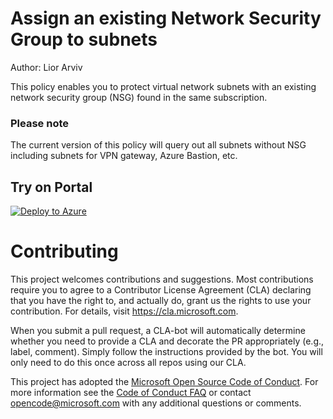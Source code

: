 # Assign an existing Network Security Group to subnets
Author: Lior Arviv

This policy enables you to protect virtual network subnets with an existing network security group (NSG) found in the same subscription.

### Please note
The current version of this policy will query out all subnets without NSG including subnets for VPN gateway, Azure Bastion, etc.

## Try on Portal

[![Deploy to Azure](http://azuredeploy.net/deploybutton.png)](https://portal.azure.com/#blade/Microsoft_Azure_Policy/CreatePolicyDefinitionBlade/uri/https://raw.githubusercontent.com/liorarviv/Azure-Security-Center/master/Remediation%20scripts/Enable%20Network%20Security%20Groups%20on%20subnets/Azure%20Policy%20-%20DeployIfNotExists/assign-nsg-to-subnets.json)

# Contributing

This project welcomes contributions and suggestions.  Most contributions require you to agree to a
Contributor License Agreement (CLA) declaring that you have the right to, and actually do, grant us
the rights to use your contribution. For details, visit https://cla.microsoft.com.

When you submit a pull request, a CLA-bot will automatically determine whether you need to provide
a CLA and decorate the PR appropriately (e.g., label, comment). Simply follow the instructions
provided by the bot. You will only need to do this once across all repos using our CLA.

This project has adopted the [Microsoft Open Source Code of Conduct](https://opensource.microsoft.com/codeofconduct/).
For more information see the [Code of Conduct FAQ](https://opensource.microsoft.com/codeofconduct/faq/) or
contact [opencode@microsoft.com](mailto:opencode@microsoft.com) with any additional questions or comments. 